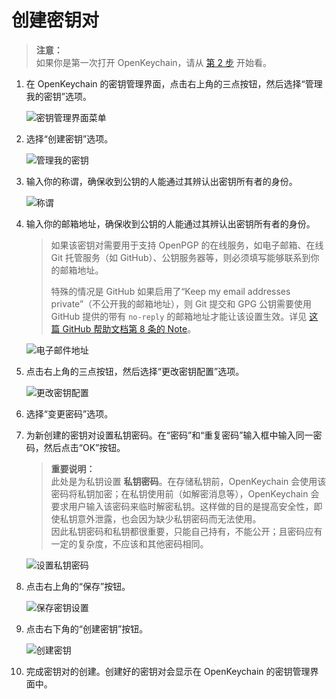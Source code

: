 # 创建密钥对

> **注意：**  
> 如果你是第一次打开 OpenKeychain，请从 [第 2 步](#manage-my-keys) 开始看。

1. 在 OpenKeychain 的密钥管理界面，点击右上角的三点按钮，然后选择“管理我的密钥”选项。

    ![密钥管理界面菜单](generate-key-pair/home-page-popup.png)

2. <a id="manage-my-keys"></a>选择“创建密钥”选项。

    ![管理我的密钥](generate-key-pair/manage-my-keys.png)

3. 输入你的称谓，确保收到公钥的人能通过其辨认出密钥所有者的身份。

    ![称谓](generate-key-pair/name.png)

4. 输入你的邮箱地址，确保收到公钥的人能通过其辨认出密钥所有者的身份。

    > 如果该密钥对需要用于支持 OpenPGP 的在线服务，如电子邮箱、在线 Git 托管服务（如 GitHub）、公钥服务器等，则必须填写能够联系到你的邮箱地址。  
    >   
    > 特殊的情况是 GitHub 如果启用了“Keep my email addresses private”（不公开我的邮箱地址），则 Git 提交和 GPG 公钥需要使用 GitHub 提供的带有 `no-reply` 的邮箱地址才能让该设置生效。详见 [这篇 GitHub 帮助文档第 8 条的 Note](https://docs.github.com/en/authentication/managing-commit-signature-verification/generating-a-new-gpg-key#generating-a-gpg-key)。

    ![电子邮件地址](generate-key-pair/email.png)

5. 点击右上角的三点按钮，然后选择“更改密钥配置”选项。

    ![更改密钥配置](generate-key-pair/change-key-options.png)

6. 选择“变更密码”选项。

7. 为新创建的密钥对设置私钥密码。在“密码”和“重复密码”输入框中输入同一密码，然后点击“OK”按钮。

    > **重要说明：**  
    > 此处是为私钥设置 **私钥密码**。在存储私钥前，OpenKeychain 会使用该密码将私钥加密；在私钥使用前（如解密消息等），OpenKeychain 会要求用户输入该密码来临时解密私钥。这样做的目的是提高安全性，即使私钥意外泄露，也会因为缺少私钥密码而无法使用。  
    > 因此私钥密码和私钥都很重要，只能自己持有，不能公开；且密码应有一定的复杂度，不应该和其他密码相同。

    ![设置私钥密码](generate-key-pair/change-key-password.png)

8. 点击右上角的“保存”按钮。

    ![保存密钥设置](generate-key-pair/save-key-settings.png)

9. 点击右下角的“创建密钥”按钮。

    ![创建密钥](generate-key-pair/generate-key-button.png)

10. 完成密钥对的创建。创建好的密钥对会显示在 OpenKeychain 的密钥管理界面中。